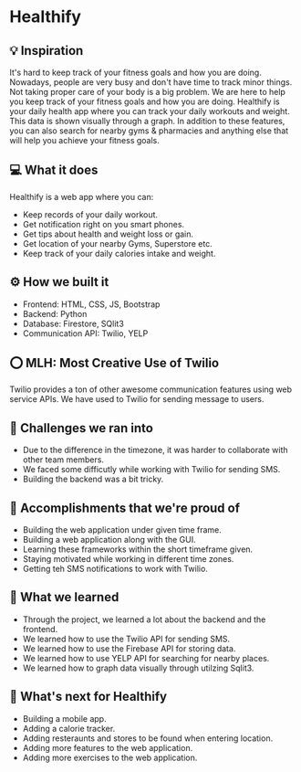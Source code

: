 <!-- # Hackathon-Pharmacy-App -->

# Healthify

## 💡 Inspiration

It's hard to keep track of your fitness goals and how you are doing. Nowadays, people are very busy and don't have time to track minor things.  Not taking proper care of your body is a big problem. We are here to help you keep track of your fitness goals and how you are doing. Healthify is your daily health app where you can track your daily workouts and weight. This data is shown visually through a graph. In addition to these features, you can also search for nearby gyms & pharmacies and anything else that will help you achieve your fitness goals.

## 💻 What it does

Healthify is a web app where you can:

- Keep records of your daily workout.
- Get notification right on you smart phones.
- Get tips about health and weight loss or gain.
- Get location of your nearby Gyms, Superstore etc.
- Keep track of your daily calories intake and weight.

## ⚙️ How we built it

- Frontend: HTML, CSS, JS, Bootstrap
- Backend: Python
- Database: Firestore, SQlit3
- Communication API: Twilio, YELP

## ⭕ MLH: Most Creative Use of Twilio

Twilio provides a ton of other awesome communication features using web service APIs. We have used to Twilio for sending message to users.

## 🧠 Challenges we ran into

- Due to the difference in the timezone, it was harder to collaborate with other team members.
- We faced some difficutly while working with Twilio for sending SMS.
- Building the backend was a bit tricky.

## 🏅 Accomplishments that we're proud of

- Building the web application under given time frame.
- Building a web application along with the GUI.
- Learning these frameworks within the short timeframe given.
- Staying motivated while working in different time zones. 
- Getting teh SMS notifications to work with Twilio. 

## 📖 What we learned

- Through the project, we learned a lot about the backend and the frontend.
- We learned how to use the Twilio API for sending SMS.
- We learned how to use the Firebase API for storing data.
- We learned how to use YELP API for searching for nearby places.
- We learned how to graph data visually through utilzing Sqlit3.

## 🚀 What's next for Healthify 

- Building a mobile app.
- Adding a calorie tracker.
- Adding resteraunts and stores to be found when entering location. 
- Adding more features to the web application.
- Adding more exercises to the web application.
